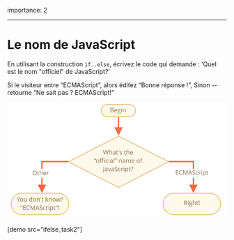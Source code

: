 importance: 2

---

# Le nom de JavaScript

En utilisant la construction `if..else`, écrivez le code qui demande : 'Quel est le nom "officiel" de JavaScript?'

Si le visiteur entre “ECMAScript”, alors éditez “Bonne réponse !”, Sinon -- retourne “Ne sait pas ? ECMAScript!"

![](ifelse_task2.svg)

[demo src="ifelse_task2"]

